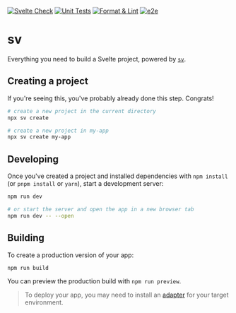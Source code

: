 [![Svelte Check](https://github.com/tsaxking/tators-app-kit/actions/workflows/testing-svelte-check.yml/badge.svg)](https://github.com/tsaxking/tators-app-kit/actions/workflows/testing-svelte-check.yml) [![Unit Tests](https://github.com/tsaxking/tators-app-kit/actions/workflows/testing-unit.yml/badge.svg)](https://github.com/tsaxking/tators-app-kit/actions/workflows/testing-unit.yml) [![Format & Lint](https://github.com/tsaxking/tators-app-kit/actions/workflows/code-formatter.yml/badge.svg)](https://github.com/tsaxking/tators-app-kit/actions/workflows/code-formatter.yml) [![e2e](https://github.com/tsaxking/tators-app-kit/actions/workflows/testing-e2e.yml/badge.svg)](https://github.com/tsaxking/tators-app-kit/actions/workflows/testing-e2e.yml)

# sv

Everything you need to build a Svelte project, powered by [`sv`](https://github.com/sveltejs/cli).

## Creating a project

If you're seeing this, you've probably already done this step. Congrats!

```bash
# create a new project in the current directory
npx sv create

# create a new project in my-app
npx sv create my-app
```

## Developing

Once you've created a project and installed dependencies with `npm install` (or `pnpm install` or `yarn`), start a development server:

```bash
npm run dev

# or start the server and open the app in a new browser tab
npm run dev -- --open
```

## Building

To create a production version of your app:

```bash
npm run build
```

You can preview the production build with `npm run preview`.

> To deploy your app, you may need to install an [adapter](https://svelte.dev/docs/kit/adapters) for your target environment.

